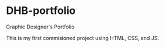 # DHB-portfolio
Graphic Designer's Portfolio

This is my first commisioned project using HTML, CSS, and JS.
